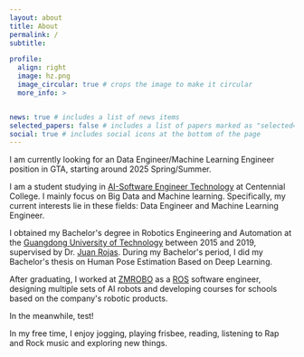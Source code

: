 ```yaml
---
layout: about
title: About
permalink: /
subtitle: 

profile:
  align: right
  image: hz.png
  image_circular: true # crops the image to make it circular
  more_info: >


news: true # includes a list of news items
selected_papers: false # includes a list of papers marked as "selected={true}"
social: true # includes social icons at the bottom of the page
---
```


I am currently looking for an Data Engineer/Machine Learning Engineer position in GTA, starting around 2025 Spring/Summer.

I am a student studying in [AI-Software Engineer Technology](https://www.centennialcollege.ca/programs-courses/full-time/artificial-intelligence-fast-track) at Centennial College. I mainly focus on Big Data and Machine learning. Specifically, my current interests lie in these fields: Data Engineer and Machine Learning Engineer.

I obtained my Bachelor's degree in Robotics Engineering and Automation at the [Guangdong University of Technology](https://english.gdut.edu.cn/) between 2015 and 2019, supervised by Dr. [Juan Rojas](http://www.juanrojas.net/). During my Bachelor's period, I did my Bachelor's thesis on Human Pose Estimation Based on Deep Learning.

After graduating, I worked at [ZMROBO](https://www.zmrobo.com/) as a [ROS](https://www.ros.org/) software engineer, designing multiple sets of AI robots and developing courses for schools based on the company's robotic products.

In the meanwhile, test!

In my free time, I enjoy jogging, playing frisbee, reading, listening to Rap and Rock music and exploring new things.
